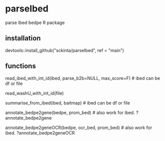 # parseIbed
parse Ibed bedpe R package

## installation
devtools::install_github("sckinta/parseIbed", ref = "main")

## functions
read_ibed_with_int_id(ibed, parse_b2b=NULL, max_score=F) # ibed can be df or file

read_washU_with_int_id(file)

summarise_from_ibed(ibed, baitmap) # ibed can be df or file

annotate_bedpe2gene(bedpe, prom_bed) # also work for ibed. ?annotate_bedpe2gene

annotate_bedpe2geneOCR(bedpe, ocr_bed, prom_bed) # also work for ibed. ?annotate_bedpe2geneOCR
